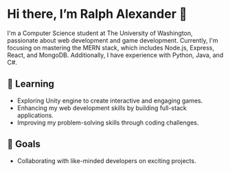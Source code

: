 # Hi there, I’m Ralph Alexander 👋

I'm a Computer Science student at The University of Washington, passionate about web development and game development. Currently, I'm focusing on mastering the MERN stack, which includes Node.js, Express, React, and MongoDB. Additionally, I have experience with Python, Java, and C#.

## 🌱 Learning
- Exploring Unity engine to create interactive and engaging games.
- Enhancing my web development skills by building full-stack applications.
- Improving my problem-solving skills through coding challenges.

## 🚀 Goals
- Collaborating with like-minded developers on exciting projects.
